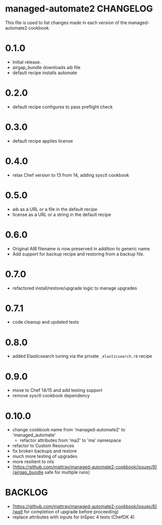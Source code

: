 # managed-automate2 CHANGELOG

This file is used to list changes made in each version of the managed-automate2 cookbook.

# 0.1.0

- Initial release.
- airgap_bundle downloads aib file
- default recipe installs automate

# 0.2.0

- default recipe configures to pass preflight check

# 0.3.0

- default recipe applies license

# 0.4.0

- relax Chef version to 13 from 14, adding sysctl cookbook

# 0.5.0

- aib as a URL or a file in the default recipe
- license as a URL or a string in the default recipe

# 0.6.0

- Original AIB filename is now preserved in addition to generic name.
- Add support for backup recipe and restoring from a backup file.

# 0.7.0

- refactored install/restore/upgrade logic to manage upgrades

# 0.7.1

- code cleanup and updated tests

# 0.8.0

- added Elasticsearch tuning via the private `_elasticsearch.rb` recipe

# 0.9.0

- move to Chef 14/15 and add testing support
- remove sysctl cookbook dependency

# 0.10.0

- change cookbook name from 'managed-automate2' to 'managed_automate'
  - refactor attributes from 'ma2' to 'ma' namespace
- refactor to Custom Resources
- fix broken backups and restore
- much more testing of upgrades
- more resilient to nils
- [https://github.com/mattray/managed-automate2-cookbook/issues/9](airgap_bundle safe for multiple runs)

# BACKLOG
- [https://github.com/mattray/managed-automate2-cookbook/issues/8](wait for completion of upgrade before proceeding)
- replace attributes with inputs for InSpec 4 tests (ChefDK 4)

